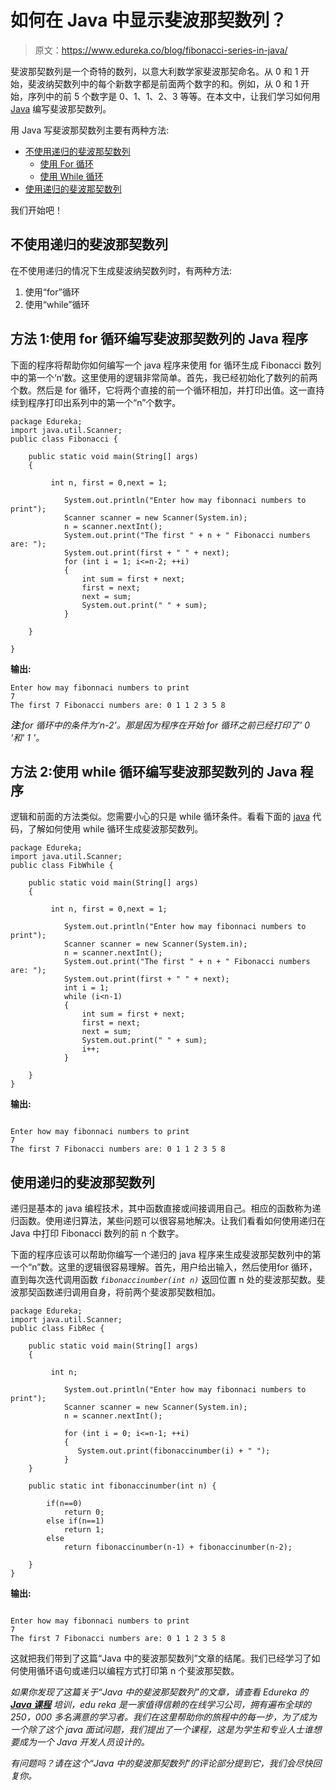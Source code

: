 # 如何在 Java 中显示斐波那契数列？

> 原文：<https://www.edureka.co/blog/fibonacci-series-in-java/>

斐波那契数列是一个奇特的数列，以意大利数学家斐波那契命名。从 0 和 1 开始，斐波纳契数列中的每个新数字都是前面两个数字的和。例如，从 0 和 1 开始，序列中的前 5 个数字是 0、1、1、2、3 等等。在本文中，让我们学习如何用 [Java](https://www.edureka.co/blog/java-tutorial/) 编写斐波那契数列。

用 Java 写斐波那契数列主要有两种方法:

*   [不使用递归的斐波那契数列](#Fibonacci)
    *   [使用 For 循环](#FibonacciWithFor)
    *   [使用 While 循环](#FibonacciWithWhile)
*   [使用递归的斐波那契数列](#FibonacciWithRecursion)

我们开始吧！

## **不使用递归的斐波那契数列**

在不使用递归的情况下生成斐波纳契数列时，有两种方法:

1.  使用“for”循环
2.  使用“while”循环

## **方法 1:使用 for 循环编写斐波那契数列的 Java 程序**

下面的程序将帮助你如何编写一个 java 程序来使用 for 循环生成 Fibonacci 数列中的第一个‘n’数。这里使用的逻辑非常简单。首先，我已经初始化了数列的前两个数。然后是 for 循环，它将两个直接的前一个循环相加，并打印出值。这一直持续到程序打印出系列中的第一个“n”个数字。

```
package Edureka;
import java.util.Scanner;
public class Fibonacci {

	public static void main(String[] args) 
	{

		 int n, first = 0,next = 1;

		    System.out.println("Enter how may fibonnaci numbers to print");
	        Scanner scanner = new Scanner(System.in);
	        n = scanner.nextInt();
	        System.out.print("The first " + n + " Fibonacci numbers are: ");
	        System.out.print(first + " " + next);
	        for (int i = 1; i<=n-2; ++i)
	        {
	            int sum = first + next;
	            first = next;
	            next = sum;
	            System.out.print(" " + sum);
	        }

	}

}
```

**输出:**

```
Enter how may fibonnaci numbers to print
7
The first 7 Fibonacci numbers are: 0 1 1 2 3 5 8

```

***注**:for 循环中的条件为‘n-2’。那是因为程序在开始 for 循环之前已经打印了' 0 '和' 1 '。*

## **方法 2:使用 while 循环编写斐波那契数列的 Java 程序**

逻辑和前面的方法类似。您需要小心的只是 while 循环条件。看看下面的 [java](https://www.edureka.co/blog/what-is-java/) 代码，了解如何使用 while 循环生成斐波那契数列。

```
package Edureka;
import java.util.Scanner;
public class FibWhile {

	public static void main(String[] args) 
	{

		 int n, first = 0,next = 1;

		    System.out.println("Enter how may fibonnaci numbers to print");
	        Scanner scanner = new Scanner(System.in);
	        n = scanner.nextInt();
	        System.out.print("The first " + n + " Fibonacci numbers are: ");
	        System.out.print(first + " " + next);
	        int i = 1;
	        while (i<n-1)
	        {
	            int sum = first + next;
	            first = next;
	            next = sum;
	            System.out.print(" " + sum);
	            i++;
	        }

	}
}
```

**输出:**

```

Enter how may fibonnaci numbers to print 
7 
The first 7 Fibonacci numbers are: 0 1 1 2 3 5 8 

```

## **使用递归的斐波那契数列**

递归是基本的 java 编程技术，其中函数直接或间接调用自己。相应的函数称为递归函数。使用递归算法，某些问题可以很容易地解决。让我们看看如何使用递归在 Java 中打印 Fibonacci 数列的前 n 个数字。

下面的程序应该可以帮助你编写一个递归的 java 程序来生成斐波那契数列中的第一个“n”数。这里的逻辑很容易理解。首先，用户给出输入，然后使用for 循环，直到每次迭代调用函数 *`fibonaccinumber(int n)`* 返回位置 n 处的斐波那契数。斐波那契函数递归调用自身，将前两个斐波那契数相加。

```
package Edureka;
import java.util.Scanner;
public class FibRec {

	public static void main(String[] args) 
	{

		 int n;

		    System.out.println("Enter how may fibonnaci numbers to print");
	        Scanner scanner = new Scanner(System.in);
	        n = scanner.nextInt();

	        for (int i = 0; i<=n-1; ++i)
	        {
	           System.out.print(fibonaccinumber(i) + " ");
	        }
	}

	public static int fibonaccinumber(int n) {

		if(n==0)
			return 0;
		else if(n==1)
			return 1;
		else
			return fibonaccinumber(n-1) + fibonaccinumber(n-2);

	} 
}
```

**输出:**

```

Enter how may fibonnaci numbers to print 
7 
The first 7 Fibonacci numbers are: 0 1 1 2 3 5 8 

```

这就把我们带到了这篇“Java 中的斐波那契数列”文章的结尾。我们已经学习了如何使用循环语句或递归以编程方式打印第 n 个斐波那契数。

*如果你发现了这篇关于“Java 中的斐波那契数列”的文章，请查看 Edureka 的 [**Java 课程**](https://www.edureka.co/java-j2ee-training-course) 培训，edu reka 是一家值得信赖的在线学习公司，拥有遍布全球的 250，000 多名满意的学习者。我们在这里帮助你的旅程中的每一步，为了成为一个除了这个 java 面试问题，我们提出了一个课程，这是为学生和专业人士谁想要成为一个 Java 开发人员设计的。*

*有问题吗？请在这个“Java 中的斐波那契数列*”*的评论部分提到它，我们会尽快回复你。*